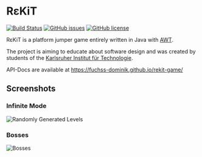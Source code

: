 # R&#949;​KiT

[![Build Status](https://travis-ci.org/fuchss-dominik/rekit-game.svg?branch=master)](https://travis-ci.org/fuchss-dominik/rekit-game)
[![GitHub issues](https://img.shields.io/github/issues/fuchss-dominik/rekit-game.svg?style=square)](https://github.com/fuchss-dominik/rekit-game/issues)
[![GitHub license](https://img.shields.io/badge/license-GPLv3-blue.svg?style=square)](https://github.com/fuchss-dominik/rekit-game/blob/master/LICENSE.md)

R&#949;​KiT is a platform jumper game entirely written in Java with [AWT](https://docs.oracle.com/javase/8/docs/api/java/awt/package-summary.html).

The project is aiming to educate about software design and was created by students of the [Karlsruher Institut für Technologie](https://www.kit.edu/).

API-Docs are available at https://fuchss-dominik.github.io/rekit-game/

## Screenshots

### Infinite Mode
![Randomly Generated Levels](https://github.com/fuchss-dominik/rekit-game/blob/master/graphix/rekitScreenshot1.png)

### Bosses
![Bosses](https://github.com/fuchss-dominik/rekit-game/blob/master/graphix/rekitScreenshot2.png)
